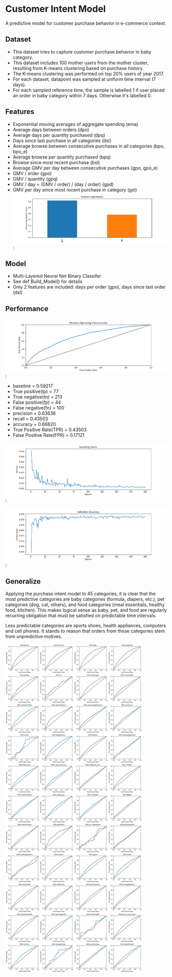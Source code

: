 # Customer Intent Model
A predictive model for customer purchase behavior in e-commerce context.

## Dataset
* This dataset tries to capture customer purchase behavior in baby category.
* This dataset includes 100 mother users from the mother cluster, resulting from K-means clustering based on purchase history.
* The K-means clustering was performed on top 20% users of year 2017.
* For each dataset, datapoint was sampled at uniform time interval (7 days).
* For each sampled reference time, the sample is labelled 1 if user placed an order in baby category within 7 days. Otherwise it's labelled 0.

## Features
* Exponential moving averages of aggregate spending (ema)
* Average days between orders (dpo)
* Average days per quantity purchased (dpq)
* Days since last purchase in all categories (dsl)
* Average browse between consecutive purchases in all categories (bpo, bpo_e)
* Average browse per quantity purchased (bpq)
* Browse since most recent purchase (bsl)
* Average GMV per day between consecutive purchases (gpo, gpo_e)
* GMV / order (gpo)
* GMV / quantity (gpq)
* GMV / day = (GMV / order) / (day / order) (gpd)
* GMV per day since most recent purchase in category (gsl)
![Result](fig/feature_importance.png): 

## Model
- Multi-Layered Neural Net Binary Classifer
- See def Build_Model() for details
- Only 2 features are included: days per order (gpo), days since last order (dsl)

## Performance
![Result](fig/roc.png): 
* baseline = 0.59217
* True positive(tp) = 77
* True negative(tn) = 213
* False positive(fp) = 44
* False negative(fn) = 100
* precision = 0.63636
* recall = 0.43503
* accuracy = 0.66820
* True Positive Rate(TPR) = 0.43503
* False Positive Rate(FPR) = 0.17121

![Result](fig/learning_curve.png): 

![Result](fig/validation_accuracy.png): 

## Generalize
Applying the purchase intent model to 45 categories, it is clear that the most predictive categories are baby categories (formula, diapers, etc.), pet categories (dog, cat, others), and food categories (meal essentials, healthy food, kitchen). This makes logical sense as baby, pet, and food are regularly recurring obligation that must be satisfied on predictable time intervals.

Less predictable categories are sports shoes, health appliances, computers and cell phones. It stands to reason that orders from those categories stem from unpredictive motives.

![Result](fig/all_categories.png)
